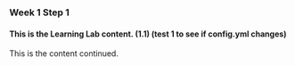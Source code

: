 ### Week 1 Step 1

#### This is the Learning Lab content. (1.1) (test 1 to see if config.yml changes)

This is the content continued.
